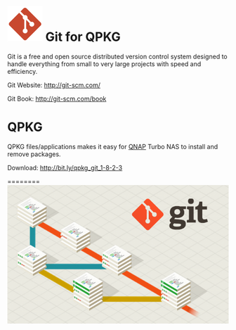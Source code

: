 ![image](https://github.com/yutin1987/QPKG-git/raw/master/icon/git_80.gif)
Git for QPKG
========
Git is a free and open source distributed version control system designed to handle everything from small to very large projects with speed and efficiency.

Git Website: http://git-scm.com/

Git Book: http://git-scm.com/book

QPKG
=========
QPKG files/applications makes it easy for [QNAP](http://www.qnap.com/) Turbo NAS to install and remove packages.

Download: http://bit.ly/qpkg_git_1-8-2-3

========
![image](https://github.com/yutin1987/QPKG-git/raw/master/icon/git_640x400.png)
